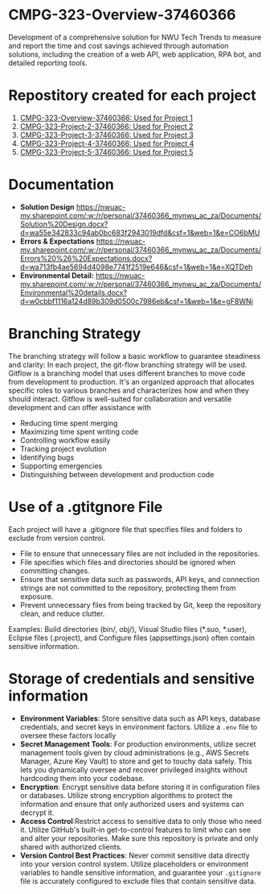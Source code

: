 # CMPG-323-Overview-37460366
Development of a comprehensive solution for NWU Tech Trends to measure and report the time and cost savings achieved through automation solutions, including the creation of a web API, web application, RPA bot, and detailed reporting tools.
# Repostitory created for each project 
1. [CMPG-323-Overview-37460366: Used for Project 1](https://github.com/Mpitula/NWU-Tech-Trends-Overview)
2. [CMPG-323-Project-2-37460366: Used for Project 2](https://github.com/Mpitula/NWU-Tech-Trends)
3. [CMPG-323-Project-3-37460366: Used for Project 3](https://github.com/Mpitula/Nwu-Tech-Trends-Telemetry-Portal-MVC)
4. [CMPG-323-Project-4-37460366: Used for Project 4](https://github.com/Mpitula/NWU-Tech-Trends-Telementry-Portal-User-Acceptance-Testing)
5. [CMPG-323-Project-5-37460366: Used for Project 5](https://github.com/Mpitula/NWU-Tech-Trends-Benefit-Realisation)
# Documentation
+ **Solution Design** https://nwuac-my.sharepoint.com/:w:/r/personal/37460366_mynwu_ac_za/Documents/Solution%20Design.docx?d=wa55e342833c94ab0bc683f2943019dfd&csf=1&web=1&e=CO6bMU
+ **Errors & Expectations** https://nwuac-my.sharepoint.com/:w:/r/personal/37460366_mynwu_ac_za/Documents/Errors%20%26%20Expectations.docx?d=wa713fb4ae5694d4098e7741f2519e646&csf=1&web=1&e=XQTDeh
+ **Environmental Detail:** https://nwuac-my.sharepoint.com/:w:/r/personal/37460366_mynwu_ac_za/Documents/Environmental%20details.docx?d=w0cbbf1116a124d89b309d0500c7986eb&csf=1&web=1&e=gF8WNj
# Branching Strategy
The branching strategy will follow a basic workflow to guarantee steadiness and clarity:
In each project, the git-flow branching strategy will be used. Gitflow is a branching model that uses different branches to move code from development to production. It's an organized approach that allocates specific roles to various branches and characterizes how and when they should interact. Gitflow is well-suited for collaboration and versatile development and can offer assistance with
+ Reducing time spent merging
+ Maximizing time spent writing code
+ Controlling workflow easily
+ Tracking project evolution
+ Identifying bugs
+ Supporting emergencies
+ Distinguishing between development and production code
# Use of a .gtitgnore File
Each project will have a .gitignore file that specifies files and folders to exclude from version control.
+ File to ensure that unnecessary files are not included in the repositories.
+ File specifies which files and directories should be ignored when committing changes.
+ Ensure that sensitive data such as passwords, API keys, and connection strings are not committed to the repository, protecting them from exposure.
+ Prevent unnecessary files from being tracked by Git, keep the repository clean, and reduce clutter.

Examples:
Build directories (bin/, obj/), Visual Studio files (*.suo, *.user), Eclipse files (.project), and Configure files (appsettings.json) often contain sensitive information.
# Storage of credentials and sensitive information 
+ **Environment Variables**: Store sensitive data such as API keys, database credentials, and secret keys in environment factors. Utilize a `.env` file to oversee these factors locally
+ **Secret Management Tools**: For production environments, utilize secret management tools given by cloud administrations (e.g., AWS Secrets Manager, Azure Key Vault) to store and get to touchy data safely. This lets you dynamically oversee and recover privileged insights without hardcoding them into your codebase.
+ **Encryption**: Encrypt sensitive data before storing it in configuration files or databases. Utilize strong encryption algorithms to protect the information and ensure that only authorized users and systems can decrypt it.
+ **Access Control**:Restrict access to sensitive data to only those who need it. Utilize GitHub's built-in get-to-control features to limit who can see and alter your repositories. Make sure this repository is private and only shared with authorized clients.
+ **Version Control Best Practices**: Never commit sensitive data directly into your version control system. Utilize placeholders or environment variables to handle sensitive information, and guarantee your `.gitignore` file is accurately configured to exclude files that contain sensitive data.

